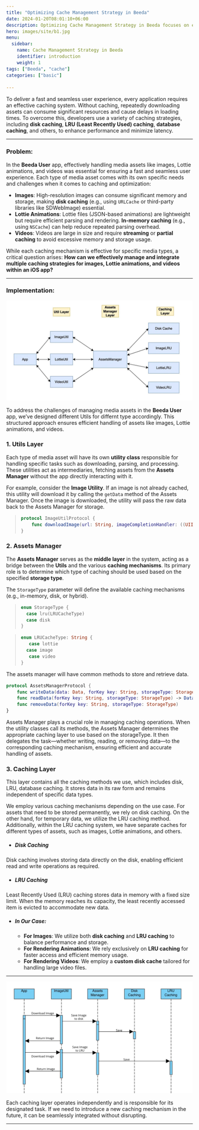 ```yaml
---
title: "Optimizing Cache Management Strategy in Beeda"
date: 2024-01-20T08:01:10+06:00
description: Optimizing Cache Management Strategy in Beeda focuses on enhancing performance and user experience by implementing efficient caching mechanisms for media assets like images, Lottie animations, and videos. By leveraging a multi-layered caching approach—including disk caching, LRU caching, and custom solutions—we ensure faster load times, reduced latency, and scalable resource management.
hero: images/site/b1.jpg
menu:
  sidebar:
    name: Cache Management Strategy in Beeda
    identifier: introduction
    weight: 1
tags: ["Beeda", "cache"]
categories: ["basic"]

---
```


To deliver a fast and seamless user experience, every application requires an effective caching system. Without caching, repeatedly downloading assets can consume significant resources and cause delays in loading times. To overcome this, developers use a variety of caching strategies, including **disk caching**, **LRU (Least Recently Used) caching**, **database caching**, and others, to enhance performance and minimize latency.

---

### Problem:

In the **Beeda User** app, effectively handling media assets like images, Lottie animations, and videos was essential for ensuring a fast and seamless user experience. Each type of media asset comes with its own specific needs and challenges when it comes to caching and optimization:

- **Images**: High-resolution images can consume significant memory and storage, making **disk caching** (e.g., using `URLCache` or third-party libraries like SDWebImage) essential.
- **Lottie Animations**: Lottie files (JSON-based animations) are lightweight but require efficient parsing and rendering. **In-memory caching** (e.g., using `NSCache`) can help reduce repeated parsing overhead.
- **Videos**: Videos are large in size and require **streaming** or **partial caching** to avoid excessive memory and storage usage.

While each caching mechanism is effective for specific media types, a critical question arises: **How can we effectively manage and integrate multiple caching strategies for images, Lottie animations, and videos within an iOS app?**

---

### Implementation:

![image info](/images/site/dg.jpg)

To address the challenges of managing media assets in the **Beeda User** app, we’ve designed different Utils for differnt type accordingly. This structured approach ensures efficient handling of assets like images, Lottie animations, and videos.

### 1. **Utils Layer**
Each type of media asset will have its own **utility class** responsible for handling specific tasks such as downloading, parsing, and processing. These utilities act as intermediaries, fetching assets from the **Assets Manager** without the app directly interacting with it.

For example, consider the **Image Utility**. If an image is not already cached, this utility will download it by calling the `getData` method of the Assets Manager. Once the image is downloaded, the utility will pass the raw data back to the Assets Manager for storage.

> ```swift
> protocol ImageUtilProtocol {
>     func downloadImage(url: String, imageCompletionHandler: ((UIImage) -> Void)?, storageType: StorageType)
> }
> ```

### 2. **Assets Manager**
The **Assets Manager** serves as the **middle layer** in the system, acting as a bridge between the **Utils** and the various **caching mechanisms**. Its primary role is to determine which type of caching should be used based on the specified **storage type**.

The `StorageType` parameter will define the available caching mechanisms (e.g., in-memory, disk, or hybrid). 


> ```swift
> enum StorageType {
>   case lru(LRUCacheType)
>   case disk
> }
> ```

> ```swift
> enum LRUCacheType: String {
>    case lottie
>   case image
>    case video
>}
> ```

The assets manager will have common methods to store and retrieve data.

```swift
protocol AssetsManagerProtocol {
    func writeData(data: Data, forKey key: String, storageType: StorageType)
    func readData(forKey key: String, storageType: StorageType) -> Data?
    func removeData(forKey key: String, storageType: StorageType)
}
```
Assets Manager plays a crucial role in managing caching operations. When the utility classes call its methods, the Assets Manager determines the appropriate caching layer to use based on the storageType. It then delegates the task—whether writing, reading, or removing data—to the corresponding caching mechanism, ensuring efficient and accurate handling of assets.

### 3. **Caching Layer**

This layer contains all the caching methods we use, which includes disk, LRU, database caching. It stores data in its raw form and remains independent of specific data types.

We employ various caching mechanisms depending on the use case. For assets that need to be stored permanently, we rely on disk caching. On the other hand, for temporary data, we utilize the LRU caching method. Additionally, within the LRU caching system, we have separate caches for different types of assets, such as images, Lottie animations, and others.


- ##### **Disk Caching**
Disk caching involves storing data directly on the disk, enabling efficient read and write operations as required.

- ##### **LRU Caching**
Least Recently Used (LRU) caching stores data in memory with a fixed size limit. When the memory reaches its capacity, the least recently accessed item is evicted to accommodate new data.

- ##### **In Our Case:**
  - **For Images**: We utilize both **disk caching** and **LRU caching** to balance performance and storage.
  - **For Rendering Animations**: We rely exclusively on **LRU caching** for faster access and efficient memory usage.
  - **For Rendering Videos**: We employ a **custom disk cache** tailored for handling large video files.

---

![image info](/images/site/uc.jpg)

Each caching layer operates independently and is responsible for its designated task. If we need to introduce a new caching mechanism in the future, it can be seamlessly integrated without disrupting.

---

